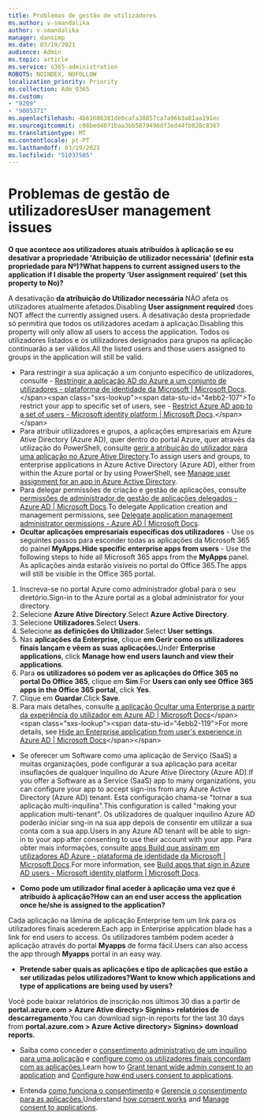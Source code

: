 ```yaml
---
title: Problemas de gestão de utilizadores
ms.author: v-smandalika
author: v-smandalika
manager: dansimp
ms.date: 03/19/2021
audience: Admin
ms.topic: article
ms.service: o365-administration
ROBOTS: NOINDEX, NOFOLLOW
localization_priority: Priority
ms.collection: Adm_O365
ms.custom:
- "9209"
- "9005371"
ms.openlocfilehash: 4b61686381de0cafa38857ca7a96b3a81aa191ec
ms.sourcegitcommit: c08bed4071baa3bb5879496df3ed44fb828c8367
ms.translationtype: MT
ms.contentlocale: pt-PT
ms.lasthandoff: 03/19/2021
ms.locfileid: "51037505"
---
```

# <a name="user-management-issues"></a><span data-ttu-id="4ebb2-102">Problemas de gestão de utilizadores</span><span class="sxs-lookup"><span data-stu-id="4ebb2-102">User management issues</span></span>

<span data-ttu-id="4ebb2-103">**O que acontece aos utilizadores atuais atribuídos à aplicação se eu desativar a propriedade 'Atribuição de utilizador necessária' (definir esta propriedade para Nº)?**</span><span class="sxs-lookup"><span data-stu-id="4ebb2-103">**What happens to current assigned users to the application if I disable the property ‘User assignment required’ (set this property to No)?**</span></span>

<span data-ttu-id="4ebb2-104">A desativação **da atribuição do Utilizador necessária** NÃO afeta os utilizadores atualmente afetados.</span><span class="sxs-lookup"><span data-stu-id="4ebb2-104">Disabling **User assignment required** does NOT affect the currently assigned users.</span></span> <span data-ttu-id="4ebb2-105">A desativação desta propriedade só permitirá que todos os utilizadores acedam à aplicação.</span><span class="sxs-lookup"><span data-stu-id="4ebb2-105">Disabling this property will only allow all users to access the application.</span></span> <span data-ttu-id="4ebb2-106">Todos os utilizadores listados e os utilizadores designados para grupos na aplicação continuarão a ser válidos.</span><span class="sxs-lookup"><span data-stu-id="4ebb2-106">All the listed users and those users assigned to groups in the application will still be valid.</span></span>

- <span data-ttu-id="4ebb2-107">Para restringir a sua aplicação a um conjunto específico de utilizadores, consulte - [Restringir a aplicação AD do Azure a um conjunto de utilizadores - plataforma de identidade da Microsoft | Microsoft Docs](https://docs.microsoft.com/azure/active-directory/develop/howto-restrict-your-app-to-a-set-of-users#:~:text=Select%20the%20application%20you%20want%2cand%20set%20it%20to%20Yes.).</span><span class="sxs-lookup"><span data-stu-id="4ebb2-107">To restrict your app to specific set of users, see - [Restrict Azure AD app to a set of users - Microsoft identity platform | Microsoft Docs](https://docs.microsoft.com/azure/active-directory/develop/howto-restrict-your-app-to-a-set-of-users#:~:text=Select%20the%20application%20you%20want%2cand%20set%20it%20to%20Yes.).</span></span>
- <span data-ttu-id="4ebb2-108">Para atribuir utilizadores e grupos, a aplicações empresariais em Azure Ative Directory (Azure AD), quer dentro do portal Azure, quer através da utilização do PowerShell, consulte [gerir a atribuição do utilizador para uma aplicação no Azure Ative Directory](https://docs.microsoft.com/azure/active-directory/manage-apps/assign-user-or-group-access-portal).</span><span class="sxs-lookup"><span data-stu-id="4ebb2-108">To assign users and groups, to enterprise applications in Azure Active Directory (Azure AD), either from within the Azure portal or by using PowerShell, see [Manage user assignment for an app in Azure Active Directory](https://docs.microsoft.com/azure/active-directory/manage-apps/assign-user-or-group-access-portal).</span></span>
- <span data-ttu-id="4ebb2-109">Para delegar permissões de criação e gestão de aplicações, consulte [permissões de administrador de gestão de aplicações delegados - Azure AD | Microsoft Docs](https://docs.microsoft.com/azure/active-directory/roles/delegate-app-roles).</span><span class="sxs-lookup"><span data-stu-id="4ebb2-109">To delegate Application creation and management permissions, see [Delegate application management administrator permissions - Azure AD | Microsoft Docs](https://docs.microsoft.com/azure/active-directory/roles/delegate-app-roles).</span></span>
- <span data-ttu-id="4ebb2-110">**Ocultar aplicações empresariais específicas dos utilizadores** - Use os seguintes passos para esconder todas as aplicações da Microsoft 365 do painel **MyApps.**</span><span class="sxs-lookup"><span data-stu-id="4ebb2-110">**Hide specific enterprise apps from users** - Use the following steps to hide all Microsoft 365 apps from the **MyApps** panel.</span></span> <span data-ttu-id="4ebb2-111">As aplicações ainda estarão visíveis no portal do Office 365.</span><span class="sxs-lookup"><span data-stu-id="4ebb2-111">The apps will still be visible in the Office 365 portal.</span></span>

 1. <span data-ttu-id="4ebb2-112">Inscreva-se no portal Azure como administrador global para o seu diretório.</span><span class="sxs-lookup"><span data-stu-id="4ebb2-112">Sign-in to the Azure portal as a global administrator for your directory.</span></span> 
 2. <span data-ttu-id="4ebb2-113">Selecione **Azure Ative Directory**.</span><span class="sxs-lookup"><span data-stu-id="4ebb2-113">Select **Azure Active Directory**.</span></span> 
 3. <span data-ttu-id="4ebb2-114">Selecione **Utilizadores**.</span><span class="sxs-lookup"><span data-stu-id="4ebb2-114">Select **Users**.</span></span> 
 4. <span data-ttu-id="4ebb2-115">Selecione **as definições do Utilizador**.</span><span class="sxs-lookup"><span data-stu-id="4ebb2-115">Select **User settings**.</span></span> 
 5. <span data-ttu-id="4ebb2-116">Nas **aplicações da Enterprise,** clique **em Gerir como os utilizadores finais lançam e vêem as suas aplicações.**</span><span class="sxs-lookup"><span data-stu-id="4ebb2-116">Under **Enterprise applications**, click **Manage how end users launch and view their applications**.</span></span> 
 6. <span data-ttu-id="4ebb2-117">Para **os utilizadores só podem ver as aplicações do Office 365 no portal Do Office 365**, clique em **Sim**.</span><span class="sxs-lookup"><span data-stu-id="4ebb2-117">For **Users can only see Office 365 apps in the Office 365 portal**, click **Yes**.</span></span> 
 7. <span data-ttu-id="4ebb2-118">Clique em **Guardar**.</span><span class="sxs-lookup"><span data-stu-id="4ebb2-118">Click **Save**.</span></span> 
 8. <span data-ttu-id="4ebb2-119">Para mais detalhes, consulte [a aplicação Ocultar uma Enterprise a partir da experiência do utilizador em Azure AD | Microsoft Docs](https://docs.microsoft.com/azure/active-directory/manage-apps/hide-application-from-user-portal#:~:text=%20Hide%20an%20application%20from%20the%20end%20user,6%20Click%20Properties.%207%20Click%20Save.%20See%20More.)</span><span class="sxs-lookup"><span data-stu-id="4ebb2-119">For more details, see [Hide an Enterprise application from user's experience in Azure AD | Microsoft Docs](https://docs.microsoft.com/azure/active-directory/manage-apps/hide-application-from-user-portal#:~:text=%20Hide%20an%20application%20from%20the%20end%20user,6%20Click%20Properties.%207%20Click%20Save.%20See%20More.)</span></span>

- <span data-ttu-id="4ebb2-120">Se oferecer um Software como uma aplicação de Serviço (SaaS) a muitas organizações, pode configurar a sua aplicação para aceitar insuflações de qualquer inquilino do Azure Ative Directory (Azure AD).</span><span class="sxs-lookup"><span data-stu-id="4ebb2-120">If you offer a Software as a Service (SaaS) app to many organizations, you can configure your app to accept sign-ins from any Azure Active Directory (Azure AD) tenant.</span></span> <span data-ttu-id="4ebb2-121">Esta configuração chama-se "tornar a sua aplicação multi-inquilina".</span><span class="sxs-lookup"><span data-stu-id="4ebb2-121">This configuration is called "making your application multi-tenant".</span></span> <span data-ttu-id="4ebb2-122">Os utilizadores de qualquer inquilino Azure AD poderão iniciar sing-in na sua app depois de consentir em utilizar a sua conta com a sua app.</span><span class="sxs-lookup"><span data-stu-id="4ebb2-122">Users in any Azure AD tenant will be able to sign-in to your app after consenting to use their account with your app.</span></span> <span data-ttu-id="4ebb2-123">Para obter mais informações, consulte [apps Build que assinam em utilizadores AD Azure - plataforma de identidade da Microsoft | Microsoft Docs](https://docs.microsoft.com/azure/active-directory/develop/howto-convert-app-to-be-multi-tenant).</span><span class="sxs-lookup"><span data-stu-id="4ebb2-123">For more information, see [Build apps that sign in Azure AD users - Microsoft identity platform | Microsoft Docs](https://docs.microsoft.com/azure/active-directory/develop/howto-convert-app-to-be-multi-tenant).</span></span>

- <span data-ttu-id="4ebb2-124">**Como pode um utilizador final aceder à aplicação uma vez que é atribuído à aplicação?**</span><span class="sxs-lookup"><span data-stu-id="4ebb2-124">**How can an end user access the application once he/she is assigned to the application?**</span></span>

<span data-ttu-id="4ebb2-125">Cada aplicação na lâmina de aplicação Enterprise tem um link para os utilizadores finais acederem.</span><span class="sxs-lookup"><span data-stu-id="4ebb2-125">Each app in Enterprise application blade has a link for end users to access.</span></span> <span data-ttu-id="4ebb2-126">Os utilizadores também podem aceder à aplicação através do portal **Myapps** de forma fácil.</span><span class="sxs-lookup"><span data-stu-id="4ebb2-126">Users can also access the app through **Myapps** portal in an easy way.</span></span>

- <span data-ttu-id="4ebb2-127">**Pretende saber quais as aplicações e tipo de aplicações que estão a ser utilizadas pelos utilizadores?**</span><span class="sxs-lookup"><span data-stu-id="4ebb2-127">**Want to know which applications and type of applications are being used by users?**</span></span>

<span data-ttu-id="4ebb2-128">Você pode baixar relatórios de inscrição nos últimos 30 dias a partir de **portal.azure.com > Azure Ative directy> Signins> relatórios de descarregamento**.</span><span class="sxs-lookup"><span data-stu-id="4ebb2-128">You can download sign-in reports for the last 30 days from **portal.azure.com > Azure Active directory> Signins> download reports**.</span></span>

- <span data-ttu-id="4ebb2-129">Saiba como conceder o [consentimento administrativo de um inquilino para uma aplicação](https://docs.microsoft.com/azure/active-directory/manage-apps/grant-admin-consent) e [configure como os utilizadores finais concordam com as aplicações.](https://docs.microsoft.com/azure/active-directory/manage-apps/configure-user-consent)</span><span class="sxs-lookup"><span data-stu-id="4ebb2-129">Learn how to [Grant tenant wide admin consent to an application](https://docs.microsoft.com/azure/active-directory/manage-apps/grant-admin-consent) and [Configure how end users consent to applications](https://docs.microsoft.com/azure/active-directory/manage-apps/configure-user-consent).</span></span>

- <span data-ttu-id="4ebb2-130">Entenda [como funciona o consentimento](https://docs.microsoft.com/azure/active-directory/develop/v2-permissions-and-consent) e [Gerencie o consentimento para as aplicações.](https://docs.microsoft.com/azure/active-directory/manage-apps/manage-consent-requests)</span><span class="sxs-lookup"><span data-stu-id="4ebb2-130">Understand [how consent works](https://docs.microsoft.com/azure/active-directory/develop/v2-permissions-and-consent) and [Manage consent to applications](https://docs.microsoft.com/azure/active-directory/manage-apps/manage-consent-requests).</span></span>


